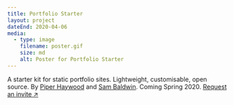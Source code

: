 ```yaml
---
title: Portfolio Starter
layout: project
dateEnd: 2020-04-06
media:
  - type: image
    filename: poster.gif
    size: md
    alt: Poster for Portfolio Starter
---
```


<!-- TODO check why this didn't work with lg image -->

A starter kit for static portfolio sites. Lightweight, customisable, open source. By [Piper Haywood](https://piperhaywood.com) and [Sam Baldwin](https://sambaldwin.info). Coming Spring 2020. [Request an invite &nearr;](mailto:mail@sb-ph.com)
